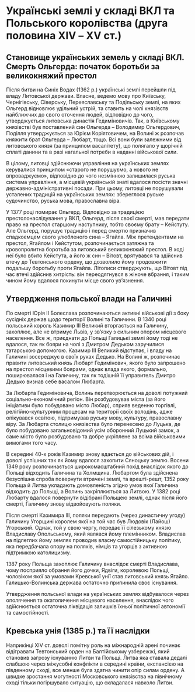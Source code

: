 Українські землі у складі ВКЛ та Польського королівства (друга половина ХІV – ХV ст.)
=====================================
Становище українських земель у складі ВКЛ. Смерть Ольгерда: початок боротьби за великокняжий престол
---------------------

<p>Після битви на Синіх Водах (1362 р.) українські землі перейшли під владу Литовської держави. Власне, ведемо мову про Київську, Чернігівську, Cіверську, Переяславську та Подільську землі, на яких Ольгерд відновлює удільний устрій, та ставить на чолі князівств найближчих до свого оточення людей, відповідно до чого, утверджується литовська династія Гедиміновичів. Так, в Київському князівстві був поставлений син Ольгерда – Володимир Ольгердович, Поділля утверджується за Юрієм Коріятовичем, на Волині ж розпочав княжити брат Ольгерда – Любарт, тощо. Всі вони були залежними від литовського князя (за принципом васалітету), що полягало у щорічній сплаті данини та в разі нагальної потреби в наданні військової сили.</p>
<p>В цілому, литовці здійснюючи управління на українських землях керувалися принципом «старого не порушуємо, а нового не впроваджуємо», відповідно до чого незмінною залишилася руська система управління, а місцевій українській знаті вдалося посісти значні державно-адміністративні посади. При цьому, литовці не порушували усталених традицій  на українських землях: збереглося руське судочинство, руська мова, православна віра. </p>
<p>У 1377 році помирає Ольгерд. Відповідно за традицією престолонаслідування у ВКЛ, Ольгерд, після своєї смерті, мав передати право на престол старшому наступнику, тобто своєму брату – Кейстуту. Але Ольгерд, порушує традицію і перед смертю призначив спадкоємцем свого улюбленого сина – Ягайла. Між претендентами на престол, Ягайлом і Кейстутом, розпочинається затяжна та кровопролитна боротьба за литовський великокняжий престол. В ході неї було вбито Кейстута, а його ж син – Вітовт, врятувався та здійснив втечу до Тевтонського ордену, що дозволило йому продовжити подальшу боротьбу проти Ягайла. Літописи стверджують, що Вітовт під час втечі здійснив хитрість: він переодягнувся в жіноче вбрання, і таким чином йому вдалося покинути місце свого ув’язнення.</p>

Утвердження польської влади на Галичині
---------------------
<p>По смерті Юрія ІІ Болеслава розпочинаються активні військові дії з боку сусідніх держав щодо території Волині та Галичини. В 1340 році польський король Казимир ІІІ Великий вторгається на Галичину, захоплює, але не втримує Львів, у зв’язку з сильним опором місцевого населення. Все ж,  приєднати до Польщі Галицькі землі йому тоді не вдалося, так як бояри на чолі з Дмитром Дедьком заручилися татарською допомогою. Казимир ІІІ Великий відступає, і владу на Галичині зосереджує в своїх руках Дедько. На Волині ж, розпочинає правити литовський князь Любарт Гедимінович, якого було запрошено на престол місцевими боярами, однак влада якого, формально, поширювалася і на Галичину, так як тодішній її управитель Дмитро Дедько визнав себе васалом Любарта.</p>
<p>За Любарта Гедиміновича, Волинь перетворюється на доволі потужний соціально-економічний регіон. Він розбудовував міста (за його ініціативи було побудовано місто Любар), сприяв веденню торгівлі, релігійно-культурним процесам на території своїх володінь, адже опікувався освітою, підтримував руську мову, культуру, православну віру. За Любарта столицю князівства було перенесено до Луцька,  де було побудовано загальновідомий усім оборонний Луцький замок, а саме місто було розбудовано та добре укріплене за всіма військовими вимогами того часу.</p>
<p>В середині 40-х років Казимир знову вдається до військових дій, і доволі успішних так як йому вдалося захопити Сяноцьку землю. Восени 1349 року розпочинається широкомасштабний похід внаслідок якого до Польщі відходить Галичина та Холмщина. Любартом була здійснена безуспішна спроба повернути втрачені землі, та врешті-решт, 1352 року Польща 	й Литва укладають домовленість згідно умов якої Галичина відходить до Польщі,  а Волинь закріплюється за Литвою. У 1382 році Любарту вдалося повернути відібрані Польщею землі, однак після його смерті, Галичину знову відвойовують поляки. </p>
<p>Після смерті Казимира ІІІ, поляки передають (через династичну угоду) Галичину Угорщині королем якої на той час був Людовік (Лайош) Угорський. Однак, той у свою чергу, передає її сілезькому князю Владиславу Опольському, який являвся йому племінником. Владислав на підлеглих йому землях проводив власну самостійницьку політику, яка передбачала опору на поляків, німців та угорців з активною підтримкою католицизму.</p>
<p>1387 року Польща захоплює Галичину внаслідок смерті Владислава, чому посприяло обрання  його дочки, Ядвіги, королевою Польщі, чоловіком якої за умовами Кревської унії став литовський князь Ягайло. Галицько-Волинська держава остаточно припинила своє існування. </p>
<p>Утвердження польської влади на українських землях відбувалося через ополячення та окатоличення місцевого населення, внаслідок чого здійснюється остаточна ліквідація залишків їхньої політичної автономії та самостійності.</p>

Кревська унія (1385 р.) та її наслідки 
---------------------
<p>Наприкінці XIV ст. доволі помітну роль на міжнародній арені починає відігравати Тевтонський орден на Балтійському узбережжі, який становив загрозу існуванню Литви та Польщі. Литва яка ставала дедалі слабшою через міжусобні конфлікти в середині країни, експансією на південному сході, все менше була здатна чинити опір силам ордену. А швидке зростання могутності Московського князівства на північному сході тільки погіршувало ситуацію, що складалася навколо Литви. </p>